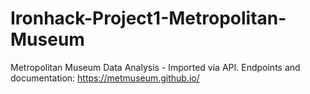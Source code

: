 # Ironhack-Project1-Metropolitan-Museum
Metropolitan Museum Data Analysis - Imported via API. Endpoints and documentation: https://metmuseum.github.io/
